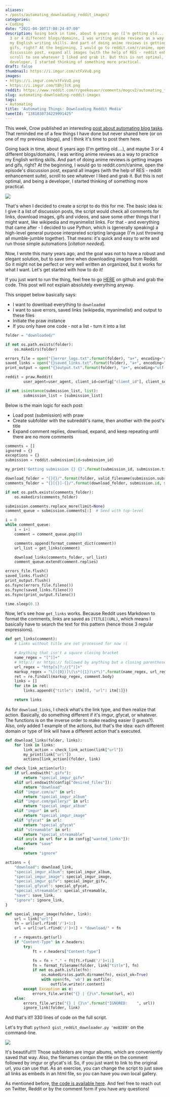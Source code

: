 ```yaml
---
aliases:
- /posts/automating_downloading_reddit_images/
categories:
- Coding
date: "2021-04-10T17:08:24-07:00"
description: Going back in time, about 6 years ago (I'm getting old....), and maybe
  3 or 4 different blogs/domains, I was writing anime reviews as a way to practice
  my English writing skills. And part of doing anime reviews is getting images and
  gifs, right? At the beginning, I would go to reddit.com/r/anime, open the episode's
  discussion post, expand all images (with the help of RES - reddit enhancement suite),
  scroll to see whatever I liked and grab it. But this is not optimal, and being a
  developer, I started thinking of something more practical.
draft: false
thumbnail: https://i.imgur.com/xtFxVuQ.png
images:
- https://i.imgur.com/xtFxVuQ.png
- https://i.imgur.com/tBhj7cK.png
reddit: https://www.reddit.com/r/geekosaur/comments/mogcv2/automating_things_downloading_reddit_media/
slug: automating-downloading-reddit-images
tags:
- Automating
title: 'Automating Things: Downloading Reddit Media'
tweetId: "1381038734229991425"
---
```


This week, Crow published an interesting [post about automating blog tasks](https://www.crowsworldofanime.com/posts/automating-blog-tasks-blog-shop-talk/). That reminded me of a few things I have done but never shared here (or on one of my previous blogs), and I think it's time to post them here.

Going back in time, about 6 years ago (I'm getting old....), and maybe 3 or 4 different blogs/domains, I was writing anime reviews as a way to practice my English writing skills. And part of doing anime reviews is getting images and gifs, right? At the beginning, I would go to reddit.com/r/anime, open the episode's discussion post, expand all images (with the help of RES - reddit enhancement suite), scroll to see whatever I liked and grab it. But this is not optimal, and being a developer, I started thinking of something more practical.

![](https://i.imgur.com/tBhj7cK.png)

<!--more-->

That's when I decided to create a script to do this for me. The basic idea is: I give it a list of discussion posts, the script would check all comments for links, download images, gifs and videos, and save some other things that I might want, like wikipedia and myanimelist links. For that - and everything that came after - I decided to use Python, which is (generally speaking) a high-level general purpose interpreted scripting language (I'm just throwing all mumble-jumble together). That means: it's quick and easy to write and run those simple automations [*citation needed*].

Now, I wrote this many years ago, and the goal was not to have a robust and elegant solution, but to save time when downloading images from Reddit. So it might not be perfect or very well written an organized, but it works for what I want. Let's get started with how to do it!

If you just want to run the thing, feel free to go [HERE](https://gist.github.com/thiagomgd/4566ea92084f328c62ea6116521b959e) on github and grab the code. This post will not explain absolutely everything anyway.

This snippet below basically says:

- I want to download everything to `downloaded`
- I want to save errors, saved links (wikipedia, myanimelist) and output to these files
- Initiate the praw instance
- If you only have one code - not a list - turn it into a list

```python
folder = "downloaded/"

if not os.path.exists(folder):
	os.makedirs(folder)

errors_file = open("{}error_logs.txt".format(folder), "a+", encoding="utf-8")
saved_links = open("{}saved_links.txt".format(folder), "a+", encoding="utf-8")
print_output = open("{}output.txt".format(folder), "a+", encoding="utf-8")

reddit = praw.Reddit(
		user_agent=user_agent, client_id=config["client_id"], client_secret=config["client_secret"])

if not isinstance(submission_list, list):
		submission_list = [submission_list]
```

Below is the main logic for each post:

- Load post (submission) with praw
- Create subfolder with the subreddit's name, then another with the post's title
- Expand comment replies, download, expand, and keep repeating until there are no more comments

```python
comments = []
ignored = {}
exceptions = {}
submission = reddit.submission(id=submission_id)

my_print('Getting submission {} {}'.format(submission_id, submission.title))

download_folder = "{}{}/".format(folder, valid_filename(submission.subreddit.display_name))
comments_folder = "{}[{}]-{}/".format(download_folder, submission.id, submission.title)

if not os.path.exists(comments_folder):
    os.makedirs(comments_folder)       

submission.comments.replace_more(limit=None)
comment_queue = submission.comments[:]  # Seed with top-level

i = 0
while comment_queue:
    i = i+1
    comment = comment_queue.pop(0)

    comments.append(format_comment_dict(comment))
    url_list = get_links(comment)

    download_links(comments_folder, url_list)
    comment_queue.extend(comment.replies)

errors_file.flush()
saved_links.flush()
print_output.flush()
os.fsync(errors_file.fileno())
os.fsync(saved_links.fileno())
os.fsync(print_output.fileno())

time.sleep(0.1)
```

Now, let's see how `get_links` works. Because Reddit uses Markdown to format the comments, links are saved as `[TITLE](URL)`, which means I basically have to search the text for this pattern (hence those 3 regular expressions).

```python
def get_links(comment):
    # Links without title are not processed for now :(

    # Anything that isn't a square closing bracket
    name_regex = "[^]]+"
    # http:// or https:// followed by anything but a closing parentheses
    url_regex = "http[s]?://[^)]+"
    markup_regex = "\[({0})]\(\s*({1})\s*\)".format(name_regex, url_regex)
    ret = re.findall(markup_regex, comment.body)
    links = []
    for itm in ret:
        links.append({"title": itm[0], "url": itm[1]})

    return links
```

As for `download_links`, I check what's the link type, and then realize that action. Basically, do something different if it's imgur, gfycat, or whatever. The functions is on the inverse order to make reading easier (I guess?). Also, only added 1 example of the actions, but that's the idea: each different domain or type of link will have a different action that's executed.

```python
def download_links(folder, links):
    for link in links:
        link_action = check_link_action(link["url"])
        my_print(link["url"])
        actions[link_action](folder, link)

def check_link_action(url):
    if url.endswith(".gifv"):
        return "special_imgur_gifv"
    elif url.endswith(config["desired_files"]):
        return "download"
    elif "imgur.com/a/" in url:
        return "special_imgur_album"
    elif "imgur.com/gallery/" in url:
        return "special_imgur_album"
    elif "imgur" in url:
        return "special_imgur_image"
    elif "gfycat" in url:
        return "special_gfycat"
    elif "streamable" in url:
        return "special_streamable"
    elif any(x in url for x in config["wanted_links"]):
        return "save"
    else:
        return "ignore"

actions = {
    "download": download_link,
    "special_imgur_album": special_imgur_album,
    "special_imgur_image": special_imgur_image,
    "special_imgur_gifv": special_imgur_gifv,
    "special_gfycat": special_gfycat,
    "special_streamable": special_streamable,
    "save": save_link,
    "ignore": ignore_link,
}

def special_imgur_image(folder, link):
    url = link["url"]
    fn = url[url.rfind('/')+1:]
    url = url[:url.rfind('/')+1] + "download/" + fn

    r = requests.get(url)
    if "Content-Type" in r.headers:
        try:
            ft = r.headers["Content-Type"]

            fn = fn + "." + ft[ft.rfind('/')+1:]
            fn = format_filename(folder, link["title"], fn)
            if not os.path.isfile(fn):
                os.makedirs(os.path.dirname(fn), exist_ok=True)
                with open(fn, 'wb') as outfile:
                    outfile.write(r.content)
        except Exception as e: 
            errors_file.write("{} | {}\n".format(url, e))
    else:
        errors_file.write("{} | {}\n".format("IGNORED:    ", url))
        ignore_link(folder, link)
```

And that's it!! 330 lines of code on the full script.

Let's try that: `python3 gist_reddit_downloader.py 'mo8289'` on the command-line.

![](https://i.imgur.com/xtFxVuQ.png)

It's beautiful!!!! Those subfolders are imgur albums, which are conveniently saved that way. Also, the filenames contain the title on the comment followed by imgur or gfycat's id. So, if you just want to link to the original url, you can use that. As an exercise, you can change the script to just save all links as embeds in an html file, so you can have you own local gallery.

As mentioned before, [the code is available here](https://gist.github.com/thiagomgd/4566ea92084f328c62ea6116521b959e). And feel free to reach out on Twitter, Reddit or by the comment form if you have any questions!
